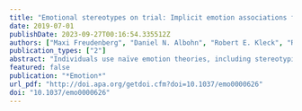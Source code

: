```yaml
---
title: "Emotional stereotypes on trial: Implicit emotion associations for young and old adults."
date: 2019-07-01
publishDate: 2023-09-27T00:16:54.335512Z
authors: ["Maxi Freudenberg", "Daniel N. Albohn", "Robert E. Kleck", "Reginald B. Adams", "Ursula Hess"]
publication_types: ["2"]
abstract: "Individuals use naïve emotion theories, including stereotypical information on the emotional disposition of an interaction partner, to form social impressions. In view of an aging population in Western societies, beliefs on emotion and age become more and more relevant. Across 10 studies, we thus present findings on how individuals associate specific affective states with young and old adults using the emotion implicit association test. The results of the studies are summarized in 2 separate mini meta-analyses. Participants implicitly associated young adult individuals with positive emotions, that is, happiness and serenity, respectively, and old adult individuals with negative emotions, that is, sadness and anger, respectively (Mini Meta-Analysis 1). Within negative emotions, participants preferentially associated young adult individuals with sadness and old adult individuals with anger (Mini Meta-Analysis 2). Even though young and old adults are stereotypically associated with specific emotions, contextual factors influence which age-emotion stereotype is salient in a given context."
featured: false
publication: "*Emotion*"
url_pdf: "http://doi.apa.org/getdoi.cfm?doi=10.1037/emo0000626"
doi: "10.1037/emo0000626"
---
```


